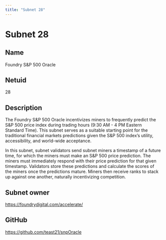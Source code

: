 ```yaml
---
title: "Subnet 28"
---
```


# Subnet 28

## Name

Foundry S&P 500 Oracle

## Netuid
28

## Description

The Foundry S&P 500 Oracle incentivizes miners to frequently predict the S&P 500 price index during trading hours (9:30 AM - 4 PM Eastern Standard Time). This subnet serves as a suitable starting point for the traditional financial markets predictions given the S&P 500 index’s utility, accessibility, and world-wide acceptance. 

In this subnet, subnet validators send subnet miners a timestamp of a future time, for which the miners must make an S&P 500 price prediction. The miners must immediately respond with their price prediction for that given timestamp. Validators store these predictions and calculate the scores of the miners once the predictions mature. Miners then receive ranks to stack up against one another, naturally incentivizing competition. 

## Subnet owner
https://foundrydigital.com/accelerate/

## GitHub

https://github.com/teast21/snpOracle

<!-- 
## Hyperparameters

| Hyperparameter| Value|
|:---|------|
| rho | 10 |
| kappa | 32767 |
| immunity_period | 7200 |
| min_allowed_weights | 8 |
| max_weight_limit | 455 |
| tempo | 99 |
| min_difficulty | 1000000000000000000 |
| max_difficulty | 1000000000000000000 |
| weights_version | 2013 |
| weights_rate_limit | 100 |
| adjustment_interval | 112 |
| activity_cutoff | 5000 |
| registration_allowed | True |
| target_regs_per_interval | 2 |
| min_burn | 1000000000 |
| max_burn | 100000000000 |
| bonds_moving_avg | 900000 |
| max_regs_per_block | 1 |
| serving_rate_limit | 10 |
| max_validators | 128 | -->
